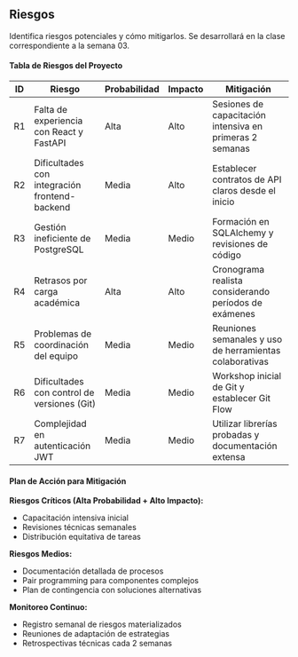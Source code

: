 ## Riesgos

Identifica riesgos potenciales y cómo mitigarlos. Se desarrollará en la clase correspondiente a la semana 03.

#### Tabla de Riesgos del Proyecto
| ID | Riesgo | Probabilidad | Impacto | Mitigación |
|----|--------|--------------|---------|------------|
| R1 | Falta de experiencia con React y FastAPI | Alta | Alto | Sesiones de capacitación intensiva en primeras 2 semanas |
| R2 | Dificultades con integración frontend-backend | Media | Alto | Establecer contratos de API claros desde el inicio |
| R3 | Gestión ineficiente de PostgreSQL | Media | Medio | Formación en SQLAlchemy y revisiones de código |
| R4 | Retrasos por carga académica | Alta | Alto | Cronograma realista considerando períodos de exámenes |
| R5 | Problemas de coordinación del equipo | Media | Medio | Reuniones semanales y uso de herramientas colaborativas |
| R6 | Dificultades con control de versiones (Git) | Media | Medio | Workshop inicial de Git y establecer Git Flow |
| R7 | Complejidad en autenticación JWT | Media | Medio | Utilizar librerías probadas y documentación extensa |

#### Plan de Acción para Mitigación
**Riesgos Críticos (Alta Probabilidad + Alto Impacto):**
- Capacitación intensiva inicial
- Revisiones técnicas semanales
- Distribución equitativa de tareas

**Riesgos Medios:**
- Documentación detallada de procesos
- Pair programming para componentes complejos
- Plan de contingencia con soluciones alternativas

**Monitoreo Continuo:**
- Registro semanal de riesgos materializados
- Reuniones de adaptación de estrategias
- Retrospectivas técnicas cada 2 semanas

